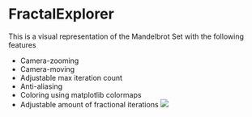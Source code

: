 # FractalExplorer

This is a visual representation of the Mandelbrot Set with the following features
* Camera-zooming
* Camera-moving
* Adjustable max iteration count
* Anti-aliasing
* Coloring using matplotlib colormaps
* Adjustable amount of fractional iterations
![](gifs/demo1.gif)
